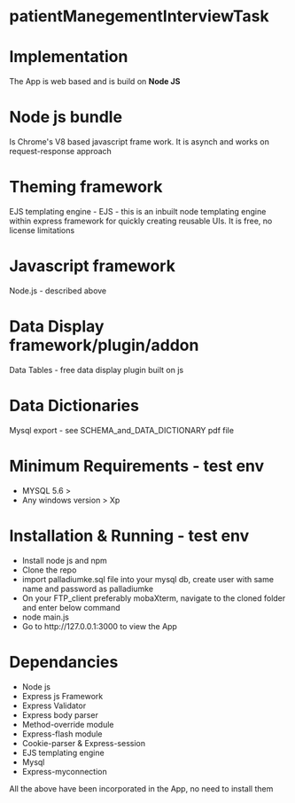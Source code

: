 # patientManegementInterviewTask
<h1>Implementation</h1>
<p>The App is web based and is build on <b>Node JS</b></p>
<h1>Node js bundle</h1>
<p>Is  Chrome's V8 based javascript frame work. It is asynch and works on request-response approach</p>
<h1>Theming framework</h1>
<p>EJS templating engine - EJS - this is an inbuilt node templating engine within express framework for quickly creating reusable UIs. It is free, no license limitations</p>
<h1>Javascript framework</h1>
<p>Node.js - described above</p>
<h1>Data Display framework/plugin/addon</h1>
<p>Data Tables - free data display plugin built on js</p>

<h1>Data Dictionaries</h1>
<p>Mysql export - see SCHEMA_and_DATA_DICTIONARY pdf file</p>

<h1>Minimum Requirements - test env</h1>
<p>
<ul>
<li>MYSQL 5.6 ></li>
<li>Any windows version > Xp</li>
</ul>
</p>
<h1>Installation & Running - test env</h1>
<p>
<ul>
<li>Install node js and npm</li>
<li>Clone the repo</li>
<li>import palladiumke.sql file into your mysql db, create user with same name and password as palladiumke</li>
<li>On your FTP_client preferably mobaXterm, navigate to the cloned folder and enter below command</li>
<li>node main.js</li>
<li>Go to http://127.0.0.1:3000 to view the App</li>
</ul> </p>
<h1>Dependancies</h1>
<p>
<ul>
<li>Node js</li>
<li>Express js Framework</li>
<li>Express Validator</li>
<li>Express body parser</li>
<li>Method-override module</li>
<li>Express-flash module</li>
<li>Cookie-parser & Express-session</li>
<li>EJS templating engine</li>
<li>Mysql</li>
<li>Express-myconnection</li>
</ul>
<span>All the above have been incorporated in the App, no need to install them</span>
</p>
